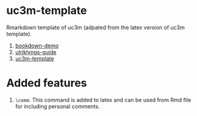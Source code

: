 # uc3m-template

Rmarkdown template of uc3m (adpated from the latex version of uc3m template).

1. [bookdown-demo](https://github.com/rstudio/bookdown-demo/tree/main)
2. [ulriklyngs-guide](https://ulriklyngs.com/post/2021/12/02/how-to-adapt-any-latex-template-for-use-with-r-markdown-in-four-steps/)
3. [uc3m-template](https://uc3m.libguides.com/en/MFP)


# Added features
1. `\comm`. This command is added to latex and can be used from Rmd file for including personal comments.

